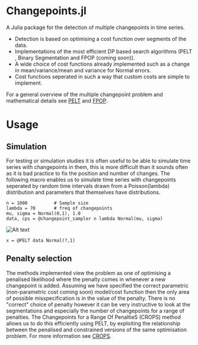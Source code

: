 # Changepoints.jl

A Julia package for the detection of multiple changepoints in time series.

- Detection is based on optimising a cost function over segments of the data.
- Implementations of the most efficient DP based search algorithms (PELT , Binary Segmentation and FPOP (coming soon)).
- A wide choice of cost functions already implemented such as a change in mean/variance/mean and variance for Normal errors.
- Cost functions seperated in such a way that custom costs are simple to implement.

For a general overview of the multiple changepoint problem and mathematical details see [PELT](http://arxiv.org/pdf/1101.1438.pdf) and [FPOP](http://arxiv.org/abs/1409.1842).

# Usage


## Simulation

For testing or simulation studies it is often useful to be able to simulate time series with changepoints in them, this is more difficult than it sounds often as 
it is bad practice to fix the position and number of changes. The following macro enables us to simulate time series with changepoints seperated by random time intervals drawn from a Poisson(lambda)
distribution and parameters that themselves have distributions. 

```
n = 1000          # Sample size
lambda = 70       # freq of changepoints
mu, sigma = Normal(0,1), 1.0 
data, cps = @changepoint_sampler n lambda Normal(mu, sigma)
```

![Alt text](Changepoints.jl/example.png)


`x = @PELT data Normal(?,1)`

## Penalty selection

The methods implemented view the problem as one of optimising a penalised likelihood where the penalty comes in whenever a new changepoint is added. Assuming 
we have specified the correct parametric (non-parametric cost coming soon) model/cost function then the only area of possible misspecification is in the 
value of the penalty. There is no "correct" choice of penalty however it can be very instructive to look at the segmentations and especially the number of changepoints
for a range of penalties. The Changepoints for a Range Of PenaltieS (CROPS) method allows us to do this efficiently using PELT, by exploiting the relationship 
between the penalised and constrained versions of the same optimisation problem. For more information see [CROPS](http://arxiv.org/abs/1412.3617).

